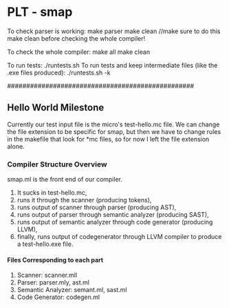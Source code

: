 # PLT - smap

To check parser is working:
make parser
make clean //make sure to do this make clean before checking the whole compiler!

To check the whole compiler:
make all
make clean

To run tests:
./runtests.sh
To run tests and keep intermediate files (like the .exe files produced):
 ./runtests.sh -k

#################################################
## Hello World Milestone

Currently our test input file is the micro's test-hello.mc file.
We can change the file extension to be specific for smap, but then we have to change rules in the makefile that look for *mc files, so for now I left the file extension alone.
### Compiler Structure Overview
smap.ml is the front end of our compiler.
1. It sucks in test-hello.mc, 
2. runs it through the scanner (producing tokens), 
3. runs output of scanner through parser (producing AST),
4. runs output of parser through semantic analyzer (producing SAST),
5. runs output of semantic analyzer through code generator (producing LLVM),
6. finally, runs output of codegenerator through LLVM compiler to produce a test-hello.exe file.
#### Files Corresponding to each part
1. Scanner: scanner.mll
2. Parser: parser.mly, ast.ml
4. Semantic Analyzer: semant.ml, sast.ml
5. Code Generator: codegen.ml


